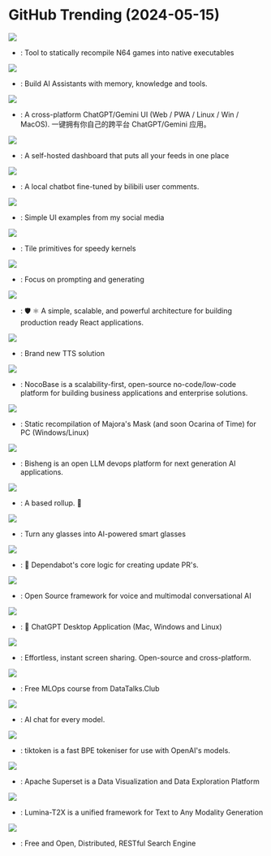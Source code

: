 # GitHub Trending (2024-05-15)

![](https://img.shields.io/badge/C%2B%2B-New%20937-green?style=flat-square&logo=appveyor)
- [](https://github.comundefined): Tool to statically recompile N64 games into native executables

![](https://img.shields.io/badge/Python-New%20240-green?style=flat-square&logo=appveyor)
- [](https://github.comundefined): Build AI Assistants with memory, knowledge and tools.

![](https://img.shields.io/badge/TypeScript-New%20131-green?style=flat-square&logo=appveyor)
- [](https://github.comundefined): A cross-platform ChatGPT/Gemini UI (Web / PWA / Linux / Win / MacOS). 一键拥有你自己的跨平台 ChatGPT/Gemini 应用。

![](https://img.shields.io/badge/Go-New%201-green?style=flat-square&logo=appveyor)
- [](https://github.comundefined): A self-hosted dashboard that puts all your feeds in one place

![](https://img.shields.io/badge/Python-New%20729-green?style=flat-square&logo=appveyor)
- [](https://github.comundefined): A local chatbot fine-tuned by bilibili user comments.

![](https://img.shields.io/badge/HTML-New%20169-green?style=flat-square&logo=appveyor)
- [](https://github.comundefined): Simple UI examples from my social media

![](https://img.shields.io/badge/Cuda-New%20219-green?style=flat-square&logo=appveyor)
- [](https://github.comundefined): Tile primitives for speedy kernels

![](https://img.shields.io/badge/Python-New%20205-green?style=flat-square&logo=appveyor)
- [](https://github.comundefined): Focus on prompting and generating

![](https://img.shields.io/badge/TypeScript-New%20177-green?style=flat-square&logo=appveyor)
- [](https://github.comundefined): 🛡️ ⚛️ A simple, scalable, and powerful architecture for building production ready React applications.

![](https://img.shields.io/badge/Python-New%20211-green?style=flat-square&logo=appveyor)
- [](https://github.comundefined): Brand new TTS solution

![](https://img.shields.io/badge/TypeScript-New%20603-green?style=flat-square&logo=appveyor)
- [](https://github.comundefined): NocoBase is a scalability-first, open-source no-code/low-code platform for building business applications and enterprise solutions.

![](https://img.shields.io/badge/C%2B%2B-New%20432-green?style=flat-square&logo=appveyor)
- [](https://github.comundefined): Static recompilation of Majora's Mask (and soon Ocarina of Time) for PC (Windows/Linux)

![](https://img.shields.io/badge/Python-New%2082-green?style=flat-square&logo=appveyor)
- [](https://github.comundefined): Bisheng is an open LLM devops platform for next generation AI applications.

![](https://img.shields.io/badge/Go-New%2011-green?style=flat-square&logo=appveyor)
- [](https://github.comundefined): A based rollup. 🥁

![](https://img.shields.io/badge/C-New%20127-green?style=flat-square&logo=appveyor)
- [](https://github.comundefined): Turn any glasses into AI-powered smart glasses

![](https://img.shields.io/badge/Ruby-New%20214-green?style=flat-square&logo=appveyor)
- [](https://github.comundefined): 🤖 Dependabot's core logic for creating update PR's.

![](https://img.shields.io/badge/Python-New%20265-green?style=flat-square&logo=appveyor)
- [](https://github.comundefined): Open Source framework for voice and multimodal conversational AI

![](https://img.shields.io/badge/Rust-New%20198-green?style=flat-square&logo=appveyor)
- [](https://github.comundefined): 🔮 ChatGPT Desktop Application (Mac, Windows and Linux)

![](https://img.shields.io/badge/TypeScript-New%20155-green?style=flat-square&logo=appveyor)
- [](https://github.comundefined): Effortless, instant screen sharing. Open-source and cross-platform.

![](https://img.shields.io/badge/Jupyter%20Notebook-New%20219-green?style=flat-square&logo=appveyor)
- [](https://github.comundefined): Free MLOps course from DataTalks.Club

![](https://img.shields.io/badge/TypeScript-New%2031-green?style=flat-square&logo=appveyor)
- [](https://github.comundefined): AI chat for every model.

![](https://img.shields.io/badge/Python-New%2090-green?style=flat-square&logo=appveyor)
- [](https://github.comundefined): tiktoken is a fast BPE tokeniser for use with OpenAI's models.

![](https://img.shields.io/badge/TypeScript-New%2021-green?style=flat-square&logo=appveyor)
- [](https://github.comundefined): Apache Superset is a Data Visualization and Data Exploration Platform

![](https://img.shields.io/badge/Python-New%20135-green?style=flat-square&logo=appveyor)
- [](https://github.comundefined): Lumina-T2X is a unified framework for Text to Any Modality Generation

![](https://img.shields.io/badge/Java-New%2052-green?style=flat-square&logo=appveyor)
- [](https://github.comundefined): Free and Open, Distributed, RESTful Search Engine

